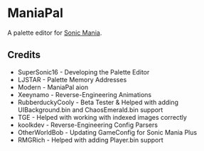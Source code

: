 # ManiaPal
A palette editor for [Sonic Mania](https://store.steampowered.com/app/584400/Sonic_Mania/).

## Credits
- SuperSonic16 - Developing the Palette Editor
- LJSTAR - Palette Memory Addresses
- Modern - ManiaPal aion
- Xeeynamo - Reverse-Engineering Animations
- RubberduckyCooly - Beta Tester & Helped with adding UIBackground.bin and ChaosEmerald.bin support
- TGE - Helped with working with indexed images correctly
- koolkdev - Reverse-Engineering Config Parsers
- OtherWorldBob - Updating GameConfig for Sonic Mania Plus
- RMGRich - Helped with adding Player.bin support
